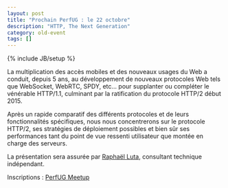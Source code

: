 ```yaml
---
layout: post
title: "Prochain PerfUG : le 22 octobre"
description: "HTTP, The Next Generation"
category: old-event
tags: []
---
```

{% include JB/setup %}

La multiplication des accès mobiles et des nouveaux usages du Web a conduit, depuis 5 ans, au développement de nouveaux protocoles Web tels que WebSocket, WebRTC, SPDY, etc… pour supplanter ou compléter le vénérable HTTP/1.1, culminant par la ratification du protocole HTTP/2 début 2015.
<!-- more -->

Après un rapide comparatif des différents protocoles et de leurs fonctionnalités spécifiques, nous nous concentrerons sur le protocole HTTP/2, ses stratégies de déploiement possibles et bien sûr ses performances tant du point de vue ressenti utilisateur que montée en charge des serveurs.

La présentation sera assurée par [Raphaël Luta](https://twitter.com/raphaelluta), consultant technique indépendant.

Inscriptions : [PerfUG Meetup](http://www.meetup.com/fr/PerfUG/events/225775799/)